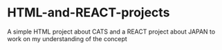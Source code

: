 # HTML-and-REACT-projects
A simple HTML project about CATS and a REACT project about JAPAN to work on my understanding of the concept
